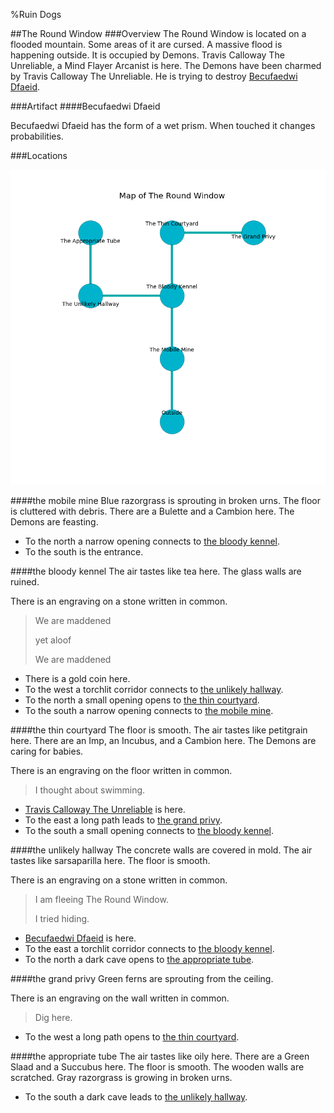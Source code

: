 %Ruin Dogs

##The Round Window
###Overview
The Round Window is located on a flooded mountain. Some areas of it are cursed. A massive flood is happening outside. It is occupied by Demons. <a name="Travis-Calloway-The-Unreliable"></a>Travis Calloway The Unreliable, a Mind Flayer Arcanist is here. The Demons have been charmed by Travis Calloway The Unreliable. He  is trying to destroy [Becufaedwi Dfaeid](#Becufaedwi-Dfaeid). 



###Artifact
####<a name="Becufaedwi-Dfaeid"></a>Becufaedwi Dfaeid


Becufaedwi Dfaeid has the form of a wet prism. When touched it changes probabilities. 





###Locations


![](../v2/images/The-Round-Window.png)

####<a name="the-mobile-mine"></a>the mobile mine
Blue razorgrass is sprouting in broken urns. The floor is cluttered with debris. There are a Bulette and a Cambion here. The Demons are feasting. 



* To the north a narrow opening connects to [the bloody kennel](#the-bloody-kennel).
* To the south is the entrance.


####<a name="the-bloody-kennel"></a>the bloody kennel
The air tastes like tea here. The glass walls are ruined. 

There is an engraving on a stone written in common. 

> We are maddened
>
> yet aloof
>
> We are maddened
>


* There is a gold coin here.
* To the west a torchlit corridor connects to [the unlikely hallway](#the-unlikely-hallway).
* To the north a small opening opens to [the thin courtyard](#the-thin-courtyard).
* To the south a narrow opening connects to [the mobile mine](#the-mobile-mine).


####<a name="the-thin-courtyard"></a>the thin courtyard
The floor is smooth. The air tastes like petitgrain here. There are an Imp, an Incubus, and a Cambion here. The Demons are caring for babies. 

There is an engraving on the floor written in common. 

> I thought about swimming.
>


* [Travis Calloway The Unreliable](#Travis-Calloway-The-Unreliable) is here.
* To the east a long path leads to [the grand privy](#the-grand-privy).
* To the south a small opening connects to [the bloody kennel](#the-bloody-kennel).


####<a name="the-unlikely-hallway"></a>the unlikely hallway
The concrete walls are covered in mold. The air tastes like sarsaparilla here. The floor is smooth. 

There is an engraving on a stone written in common. 

> I am fleeing The Round Window.
>
> I tried hiding.
>


* [Becufaedwi Dfaeid](#Becufaedwi-Dfaeid) is here.
* To the east a torchlit corridor connects to [the bloody kennel](#the-bloody-kennel).
* To the north a dark cave opens to [the appropriate tube](#the-appropriate-tube).


####<a name="the-grand-privy"></a>the grand privy
Green ferns are sprouting from the ceiling. 

There is an engraving on the wall written in common. 

> Dig here.
>


* To the west a long path opens to [the thin courtyard](#the-thin-courtyard).


####<a name="the-appropriate-tube"></a>the appropriate tube
The air tastes like oily here. There are a Green Slaad and a Succubus here. The floor is smooth. The wooden walls are scratched. Gray razorgrass is growing in broken urns. 



* To the south a dark cave leads to [the unlikely hallway](#the-unlikely-hallway).


